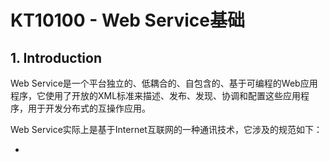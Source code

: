 # KT10100 - Web Service基础

## 1. Introduction

Web Service是一个平台独立的、低耦合的、自包含的、基于可编程的Web应用程序，它使用了开放的XML标准来描述、发布、发现、协调和配置这些应用程序，用于开发分布式的互操作应用。

Web Service实际上是基于Internet互联网的一种通讯技术，它涉及的规范如下：

* 


